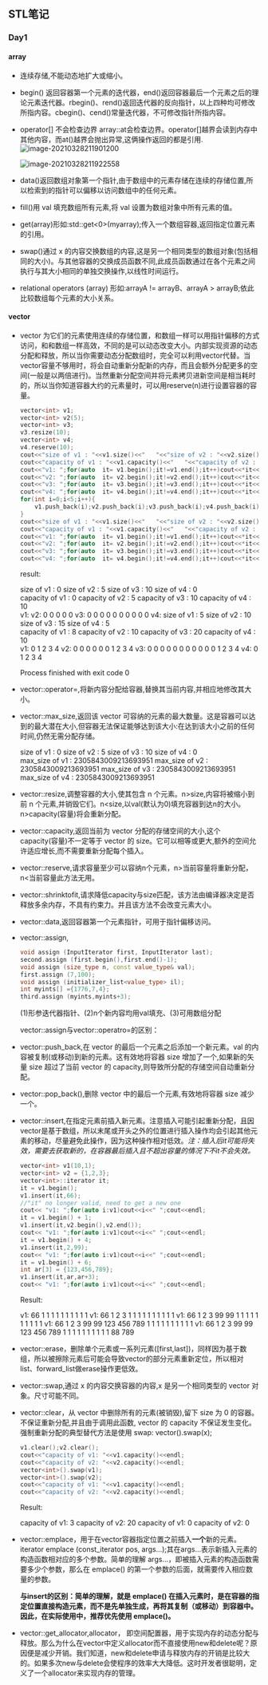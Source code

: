 ## STL笔记

### Day1

#### array

+ 连续存储,不能动态地扩大或缩小。

+ begin() 返回容器第一个元素的迭代器，end()返回容器最后一个元素之后的理论元素迭代器。rbegin()、rend()返回迭代器的反向指针，以上四种均可修改所指内容。cbegin()、cend()常量迭代器，不可修改指针所指内容。

+ operator[] 不会检查边界   array::at会检查边界。operator[]越界会读到内存中其他内容，而at()越界会抛出异常,这俩操作返回的都是引用.![image-20210328211901200](/home/ng/.config/Typora/typora-user-images/image-20210328211901200.png)

  ![image-20210328211922558](/home/ng/.config/Typora/typora-user-images/image-20210328211922558.png)

+ data()返回数组对象第一个指针,由于数组中的元素存储在连续的存储位置,所以检索到的指针可以偏移以访问数组中的任何元素。

+ fill()用 val 填充数组所有元素,将 val 设置为数组对象中所有元素的值。

+ get(array)形如:std::get<0>(myarray);传入一个数组容器,返回指定位置元素的引用。

+ swap()通过 x 的内容交换数组的内容,这是另一个相同类型的数组对象(包括相同的大小)。与其他容器的交换成员函数不同,此成员函数通过在各个元素之间执行与其大小相同的单独交换操作,以线性时间运行。

+ relational operators (array)
  形如:arrayA != arrayB、arrayA > arrayB;依此比较数组每个元素的大小关系。

#### vector

+ vector 为它们的元素使用连续的存储位置，和数组一样可以用指针偏移的方式访问，和和数组一样高效，不同的是可以动态改变大小。内部实现资源的动态分配和释放，所以当你需要动态分配数组时，完全可以利用vector代替。当vector容量不够用时，将会自动重新分配新的内存，而且会额外分配更多的空间(一般是以两倍进行)。当然重新分配空间并将元素拷贝进新空间是相当耗时的，所以当你知道容器大约的元素量时，可以用reserve(n)进行设置容器的容量。

  ```c++
  vector<int> v1;
  vector<int> v2(5);
  vector<int> v3;
  v3.resize(10);
  vector<int> v4;
  v4.reserve(10);
  cout<<"size of v1 : "<<v1.size()<<"   "<<"size of v2 : "<<v2.size()<<"   "<<"size of v3 : "<<v3.size()<<"   "<<"size of v4 : "<<v4.size()<<"   "<<endl;
  cout<<"capacity of v1 : "<<v1.capacity()<<"   "<<"capacity of v2 : "<<v2.capacity()<<"   "<<"capacity of v3 : "<<v3.capacity()<<"   "<<"capacity of v4 : "<<v4.capacity()<<"   "<<endl;
  cout<<"v1: ";for(auto  it= v1.begin();it!=v1.end();it++)cout<<*it<<" ";cout<<endl;
  cout<<"v2: ";for(auto  it= v2.begin();it!=v2.end();it++)cout<<*it<<" ";cout<<endl;
  cout<<"v3: ";for(auto  it= v3.begin();it!=v3.end();it++)cout<<*it<<" ";cout<<endl;
  cout<<"v4: ";for(auto  it= v4.begin();it!=v4.end();it++)cout<<*it<<" ";cout<<endl;
  for(int i=0;i<5;i++){
      v1.push_back(i);v2.push_back(i);v3.push_back(i);v4.push_back(i);
  }
  cout<<"size of v1 : "<<v1.size()<<"   "<<"size of v2 : "<<v2.size()<<"   "<<"size of v3 : "<<v3.size()<<"   "<<"size of v4 : "<<v4.size()<<"   "<<endl;
  cout<<"capacity of v1 : "<<v1.capacity()<<"   "<<"capacity of v2 : "<<v2.capacity()<<"   "<<"capacity of v3 : "<<v3.capacity()<<"   "<<"capacity of v4 : "<<v4.capacity()<<"   "<<endl;
  cout<<"v1: ";for(auto  it= v1.begin();it!=v1.end();it++)cout<<*it<<" ";cout<<endl;
  cout<<"v2: ";for(auto  it= v2.begin();it!=v2.end();it++)cout<<*it<<" ";cout<<endl;
  cout<<"v3: ";for(auto  it= v3.begin();it!=v3.end();it++)cout<<*it<<" ";cout<<endl;
  cout<<"v4: ";for(auto  it= v4.begin();it!=v4.end();it++)cout<<*it<<" ";cout<<endl;
  ```

  result:

  size of v1 : 0   size of v2 : 5   size of v3 : 10   size of v4 : 0   
  capacity of v1 : 0   capacity of v2 : 5   capacity of v3 : 10   capacity of v4 : 10   
  v1: 
  v2: 0 0 0 0 0 
  v3: 0 0 0 0 0 0 0 0 0 0 
  v4: 
  size of v1 : 5   size of v2 : 10   size of v3 : 15   size of v4 : 5   
  capacity of v1 : 8   capacity of v2 : 10   capacity of v3 : 20   capacity of v4 : 10   
  v1: 0 1 2 3 4 
  v2: 0 0 0 0 0 0 1 2 3 4 
  v3: 0 0 0 0 0 0 0 0 0 0 0 1 2 3 4 
  v4: 0 1 2 3 4 

  Process finished with exit code 0

+ vector::operator=,将新内容分配给容器,替换其当前内容,并相应地修改其大小。

+ vector::max_size,返回该 vector 可容纳的元素的最大数量。这是容器可以达到的最大潜在大小,但容器无法保证能够达到该大小:在达到该大小之前的任何时间,仍然无需分配存储。

  size of v1 : 0   size of v2 : 5   size of v3 : 10   size of v4 : 0   
  max_size of v1 : 2305843009213693951   max_size of v2 : 2305843009213693951   max_size of v3 : 2305843009213693951   max_size of v4 : 2305843009213693951   

+ vector::resize,调整容器的大小,使其包含 n 个元素。n>size,内容将被缩小到前 n 个元素,并销毁它们。n<size,以val(默认为0)填充容器到达n的大小。n>capacity(容量)将会重新分配。

+ vector::capacity,返回当前为 vector 分配的存储空间的大小,这个 capacity(容量)不一定等于 vector 的 size。它可以相等或更大,额外的空间允许适应增长,而不需要重新分配每个插入。

+ vector::reserve,请求容量至少可以容纳n个元素，n>当前容量将重新分配，n<当前容量此方法无用。

+ vector::shrinktofit,请求降低capacity与size匹配，该方法由编译器决定是否释放多余内存，不具有约束力。并且该方法不会改变元素大小。

+ vector::data,返回容器第一个元素指针，可用于指针偏移访问。

+ vector::assign,

  ```c++
  void assign (InputIterator first, InputIterator last);
  second.assign (first.begin(),first.end()-1);
  void assign (size_type n, const value_type& val);
  first.assign (7,100);
  void assign (initializer_list<value_type> il);
  int myints[] ={1776,7,4};
  third.assign (myints,myints+3);
  ```

  (1)形参迭代器指针、(2)n个新内容均用val填充、(3)可用数组分配

  vector::assign与vector::operatro=的区别：

+ vector::push_back,在 vector 的最后一个元素之后添加一个新元素。val 的内容被复制(或移动)到新的元素。这有效地将容器 size 增加了一个,如果新的矢量 size 超过了当前 vector 的 capacity,则导致所分配的存储空间自动重新分配。

+ vector::pop_back(),删除 vector 中的最后一个元素,有效地将容器 size 减少一个。

+ vector::insert,在指定元素前插入新元素。注意插入可能引起重新分配，且因vector是基于数组，所以末尾或开头之外的位置进行插入操作均会引起其他元素的移动，尽量避免此操作，因为这种操作相对低效。*注：插入后it可能将失效，需要去获取新的，在容器最后插入且不超出容量的情况下不it不会失效。*

  ```c++
  vector<int> v1(10,1);
  vector<int> v2 = {1,2,3};
  vector<int>::iterator it;
  it = v1.begin();
  v1.insert(it,66);
  //"it" no longer valid, need to get a new one
  cout<< "v1: ";for(auto i:v1)cout<<i<<" ";cout<<endl;
  it = v1.begin() + 1;
  v1.insert(it,v2.begin(),v2.end());
  cout<< "v1: ";for(auto i:v1)cout<<i<<" ";cout<<endl;
  it = v1.begin() + 4;
  v1.insert(it,2,99);
  cout<< "v1: ";for(auto i:v1)cout<<i<<" ";cout<<endl;
  it = v1.begin() + 6;
  int ar[3] = {123,456,789};
  v1.insert(it,ar,ar+3);
  cout<< "v1: ";for(auto i:v1)cout<<i<<" ";cout<<endl;
  ```

  Result:

  v1: 66 1 1 1 1 1 1 1 1 1 1 
  v1: 66 1 2 3 1 1 1 1 1 1 1 1 1 1 
  v1: 66 1 2 3 99 99 1 1 1 1 1 1 1 1 1 1 
  v1: 66 1 2 3 99 99 123 456 789 1 1 1 1 1 1 1 1 1 1 
  v1: 66 1 2 3 99 99 123 456 789 1 1 1 1 1 1 1 1 1 1 88 
  789

+ vector::erase，删除单个元素或一系列元素([first,last])，同样因为基于数组，所以被擦除元素后可能会导致vector的部分元素重新定位，所以相对list、forward_list做erase操作更低效。

+ vector::swap,通过 x 的内容交换容器的内容,x 是另一个相同类型的 vector 对象。尺寸可能不同。

+ vector::clear，从 vector 中删除所有的元素(被销毁),留下 size 为 0 的容器。不保证重新分配,并且由于调用此函数, vector 的 capacity 不保证发生变化。强制重新分配的典型替代方法是使用 swap: vector<T>().swap(x);

  ```c++
  v1.clear();v2.clear();
  cout<<"capacity of v1: "<<v1.capacity()<<endl;
  cout<<"capacity of v2: "<<v2.capacity()<<endl;
  vector<int>().swap(v1);
  vector<int>().swap(v2);
  cout<<"capacity of v1: "<<v1.capacity()<<endl;
  cout<<"capacity of v2: "<<v2.capacity()<<endl;
  ```

  Result: 

  capacity of v1: 3
  capacity of v2: 20
  capacity of v1: 0
  capacity of v2: 0

+ vector::emplace，用于在vector容器指定位置之前插入**一个**新的元素。iterator emplace (const_iterator pos, args...);其在args...表示新插入元素的构造函数相对应的多个参数。简单的理解 args...，即被插入元素的构造函数需要多少个参数，那么在 emplace() 的第一个参数的后面，就需要传入相应数量的参数。

  **与insert的区别：简单的理解，就是 emplace() 在插入元素时，是在容器的指定位置直接构造元素，而不是先单独生成，再将其复制（或移动）到容器中。因此，在实际使用中，推荐优先使用 emplace()。**

+ vector::get_allocator,allocator， 即空间配置器，用于实现内存的动态分配与释放。那么为什么在vector中定义allocator而不直接使用new和delete呢？原因便是减少开销。我们知道，new和delete申请与释放内存的开销是比较大的。如果多次new与delete会使程序的效率大大降低。这时开发者很聪明，定义了一个allocator来实现内存的管理。

